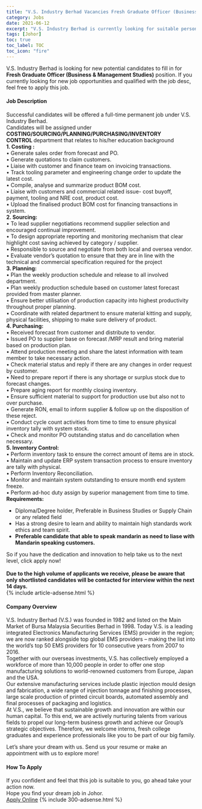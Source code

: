 ```yaml
---
title: "V.S. Industry Berhad Vacancies Fresh Graduate Officer (Business & Management Studies)" 
category: Jobs 
date: 2021-06-12 
excerpt: "V.S. Industry Berhad is currently looking for suitable person to fill in the Fresh Graduate Officer (Business & Management Studies) which based in Johor" 
tags: [Johor] 
toc: true 
toc_label: TOC 
toc_icon: "fire" 
--- 
```


<p>V.S. Industry Berhad is looking for new potential candidates to fill in for <b>Fresh Graduate Officer (Business & Management Studies)</b> position. If you currently looking for new job opportunities and qualified with the job desc, feel free to apply this job.
</p><div><div><h4>Job Description</h4></div><div><div><span><div><div>Successful candidates will be offered a full-time permanent job under V.S. Industry Berhad.</div><div>Candidates will be assigned under <strong>COSTING/</strong><b><strong>SOURCING/PLANNING</strong>/PURCHASING/INVENTORY CONTROL&#160;</b>department that relates to his/her education background&#160;</div><div><strong>1. Costing :</strong></div><div>&#8226; Generate sales order from forecast and PO.<br>&#8226; Generate quotations to claim customers.<br>&#8226; Liaise with customer and finance team on invoicing transactions.<br>&#8226; Track tooling parameter and engineering change order to update the latest cost.<br>&#8226; Compile, analyse and summarize product BOM cost.<br>&#8226; Liaise with customers and commercial related issue- cost buyoff, payment, tooling and NRE cost, product cost.<br>&#8226; Upload the finalised product BOM cost for financing transactions in system.</div><div><strong>2. Sourcing:</strong></div><div>&#8226; To lead supplier negotiations recommend supplier selection and encouraged continual improvement.<br>&#8226; To design appropriate reporting and monitoring mechanism that clear highlight cost saving achieved by category / supplier.<br>&#8226; Responsible to source and negotiate from both local and oversea vendor.<br>&#8226; Evaluate vendor&#8217;s quotation to ensure that they are in line with the technical and commercial specification required for the project</div><div><strong>3. Planning:</strong></div><div>&#8226; Plan the weekly production schedule and release to all involved department.<br>&#8226; Plan weekly production schedule based on customer latest forecast provided from master planner.<br>&#8226; Ensure better utilisation of production capacity into highest productivity throughout proper planning.<br>&#8226; Coordinate with related department to ensure material kitting and supply, physical facilities, shipping to make sure delivery of product.</div><div><strong>4. Purchasing:</strong></div><div>&#8226; Received forecast from customer and distribute to vendor.</div><div>&#8226; Issued PO to supplier base on forecast /MRP result and bring material based on production plan.<br>&#8226; Attend production meeting and share the latest information with team member to take necessary action.<br>&#8226; Check material status and reply if there are any changes in order request by customer.<br>&#8226; Need to prepare report if there is any shortage or surplus stock due to forecast changes.<br>&#8226; Prepare aging report for monthly closing inventory.<br>&#8226; Ensure sufficient material to support for production use but also not to over purchase.<br>&#8226; Generate RON, email to inform supplier &amp; follow up on the disposition of these reject.<br>&#8226; Conduct cycle count activities from time to time to ensure physical inventory tally with system stock.<br>&#8226; Check and monitor PO outstanding status and do cancellation when necessary.</div><div><strong>5. Inventory Control:</strong></div><div>&#8226; Perform inventory task to ensure the correct amount of items are in stock.<br>&#8226; Maintain and update ERP system transaction process to ensure inventory are tally with physical.<br>&#8226; Perform Inventory Reconciliation.<br>&#8226; Monitor and maintain system outstanding to ensure month end system freeze.<br>&#8226; Perform ad-hoc duty assign by superior management from time to time.</div><div><div><strong>Requirements:</strong></div><ul><li>Diploma/Degree holder, Preferable in Business Studies or Supply Chain or any related field</li><li>Has a strong desire to learn and ability to maintain high standards work ethics and team spirit.</li><li><strong>Preferable candidate that able to speak mandarin as need to liase with Mandarin speaking customers.</strong></li></ul><div>So if you have the dedication and innovation to help take us to the next level, click apply now!</div></div><div><div><br><strong>Due to the high volume of applicants we receive, please be aware that only shortlisted candidates will be contacted for interview within the next 14 days.</strong></div></div></div></span></div></div></div> 
{% include article-adsense.html %} 
<div><div><h4>Company Overview</h4></div><div><div><span><div><div>
<div>V.S. Industry Berhad (V.S.) was founded in 1982 and listed on the Main Market of Bursa Malaysia Securities Berhad in 1998. Today V.S. is a leading integrated Electronics Manufacturing Services (EMS) provider in the region; we are now ranked alongside top global EMS providers &#8211; making the list into the world&#8217;s top 50 EMS providers for 10 consecutive years from 2007 to 2016.</div>
<div>Together with our overseas investments, V.S. has collectively employed a workforce of more than 10,000 people in order to offer one stop manufacturing solutions to world-renowned customers from Europe, Japan and the USA.</div>
<div>Our extensive manufacturing services include plastic injection mould design and fabrication, a wide range of injection tonnage and finishing processes, large scale production of printed circuit boards, automated assembly and final processes of packaging and logistics.</div>
<div>At V.S., we believe that sustainable growth and innovation are within our human capital. To this end, we are actively nurturing talents from various fields to propel our long-term business growth and achieve our Group&#8217;s strategic objectives. Therefore, we welcome interns, fresh college graduates and experience professionals like you to be part of our big family.</div>


Let&#8217;s share your dream with us. Send us your resume or make an appointment with us to explore more!</div></div></span></div></div></div> 
#### How To Apply 
If you confident and feel that this job is suitable to you, go ahead take your action now. <br/> 
Hope you find your dream job in Johor. <br/> 
<a href="https://www.jobstreet.com.my/en/job/fresh-graduate-officer-business-management-studies-4588735?jobId=jobstreet-my-job-4588735&" class="btn btn--info" target="_blank" rel="nofollow noopenner">Apply Online</a> 
{% include 300-adsense.html %} 